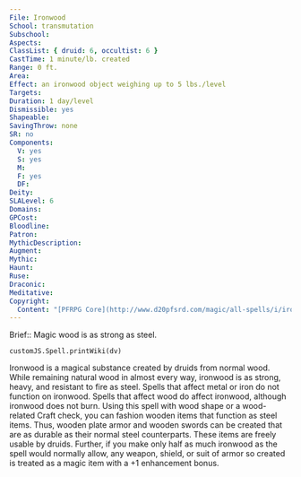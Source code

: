 ```yaml
---
File: Ironwood
School: transmutation
Subschool: 
Aspects: 
ClassList: { druid: 6, occultist: 6 }
CastTime: 1 minute/lb. created
Range: 0 ft.
Area: 
Effect: an ironwood object weighing up to 5 lbs./level
Targets: 
Duration: 1 day/level
Dismissible: yes
Shapeable: 
SavingThrow: none
SR: no
Components:
  V: yes
  S: yes
  M: 
  F: yes
  DF: 
Deity: 
SLALevel: 6
Domains: 
GPCost: 
Bloodline: 
Patron: 
MythicDescription: 
Augment: 
Mythic: 
Haunt: 
Ruse: 
Draconic: 
Meditative: 
Copyright:
  Content: "[PFRPG Core](http://www.d20pfsrd.com/magic/all-spells/i/ironwood)"
---
```

Brief:: Magic wood is as strong as steel.

```dataviewjs
customJS.Spell.printWiki(dv)
```

Ironwood is a magical substance created by druids from normal wood. While remaining natural wood in almost every way, ironwood is as strong, heavy, and resistant to fire as steel. Spells that affect metal or iron do not function on ironwood. Spells that affect wood do affect ironwood, although ironwood does not burn. Using this spell with wood shape or a wood-related Craft check, you can fashion wooden items that function as steel items. Thus, wooden plate armor and wooden swords can be created that are as durable as their normal steel counterparts. These items are freely usable by druids.  Further, if you make only half as much ironwood as the spell would normally allow, any weapon, shield, or suit of armor so created is treated as a magic item with a +1 enhancement bonus.
